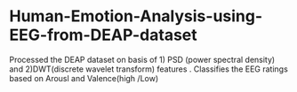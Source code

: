 # Human-Emotion-Analysis-using-EEG-from-DEAP-dataset
Processed the DEAP dataset on basis of 1) PSD (power spectral density) and 2)DWT(discrete wavelet transform) features . Classifies the EEG ratings based on Arousl and Valence(high /Low)
